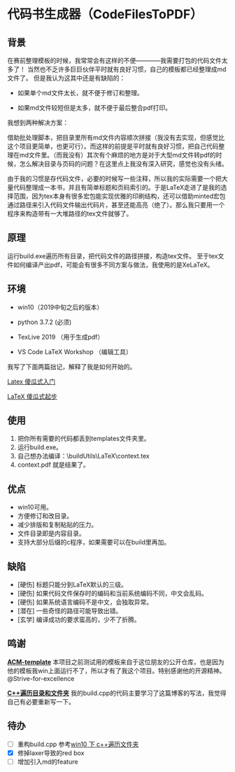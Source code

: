 # 代码书生成器（CodeFilesToPDF）

## 背景

在赛前整理模板的时候，我常常会有这样的不便————我需要打包的代码文件太多了！
当然也不乏许多巨巨伙伴平时就有良好习惯，自己的模板都已经整理成md文件了。
但是我认为这其中还是有缺陷的：

- 如果单个md文件太长，就不便于修订和整理。

- 如果md文件较短但是太多，就不便于最后整合pdf打印。

我想到两种解决方案：

借助批处理脚本，把目录里所有md文件内容顺次拼接（我没有去实现，但感觉比这个项目更简单，也更可行）。而这样的前提是平时就有良好习惯，把自己代码整理在md文件里。（而我没有）其次有个麻烦的地方是对于大型md文件转pdf的时候，怎么解决目录与页码的问题？在这里点上我没有深入研究，感觉也没有头绪。
  
由于我的习惯是存代码文件，必要的时候写一些注释，所以我的实际需要一个把大量代码整理成一本书，并且有简单标题和页码索引的。于是LaTeX走进了是我的选择范围，因为tex本身有很多宏包能实现优雅的印刷结构，还可以借助minted宏包通过路径来引入代码文件输出代码片，甚至还能高亮（绝了）。那么我只要用一个程序来构造带有一大堆路径的tex文件就够了。

## 原理

运行build.exe遍历所有目录，把代码文件的路径拼接，构造tex文件。
至于tex文件如何编译产出pdf，可能会有很多不同方案与做法，我使用的是XeLaTeX。

## 环境

- win10（2019中旬之后的版本）

- python 3.7.2 (必须)

- TexLive 2019 （用于生成pdf）

- VS Code LaTeX Workshop （编辑工具）

我写了下面两篇拙记，解释了我是如何开始的。

[Latex 傻瓜式入门](https://www.cnblogs.com/tieway59/p/11123628.html)

[LaTeX 傻瓜式起步](https://www.cnblogs.com/tieway59/p/11125628.html)

## 使用

1. 把你所有需要的代码都丢到templates文件夹里。
2. 运行build.exe。
3. 自己想办法编译：\buildUtils\LaTeX\context.tex
4. context.pdf 就是结果了。

## 优点

- win10可用。
- 方便修订和改目录。
- 减少排版和复制粘贴的压力。
- 文件目录即是内容目录。
- 支持大部分后缀的c程序，如果需要可以在build里再加。

## 缺陷

- [硬伤] 标题只能分到LaTeX默认的三级。
- [硬伤] 如果代码文件保存时的编码和当前系统编码不同，中文会乱码。
- [硬伤] 如果系统语言编码不是中文，会独取异常。
- [潜在] 一些奇怪的路径可能导致出错。
- [玄学] 编译成功的要求蛮高的，少不了折腾。

## 鸣谢

[**ACM-template**](https://github.com/Strive-for-excellence/ACM-template) 本项目之前测试用的模板来自于这位朋友的公开仓库，也是因为他的模板我win上面运行不了，所以才有了我这个项目。特别感谢他的开源精神。@Strive-for-excellence

[**C++遍历目录和文件夹**](https://www.cnblogs.com/tinaluo/p/6824674.html) 我的build.cpp的代码主要学习了这篇博客的写法，我觉得自己有必要重新写一下。

## 待办

- [ ] 重构build.cpp 参考[win10 下 c++遍历文件夹](https://blog.csdn.net/ming5945/article/details/78594864)
- [x] 修掉laxer导致的red box
- [ ] 增加引入md的feature
